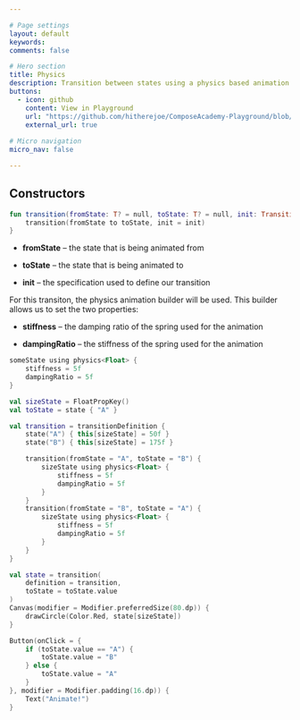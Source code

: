 ```yaml
---

# Page settings
layout: default
keywords:
comments: false

# Hero section
title: Physics
description: Transition between states using a physics based animation
buttons:
  - icon: github
    content: View in Playground
    url: "https://github.com/hitherejoe/ComposeAcademy-Playground/blob/master/app/src/main/java/co/joebirch/composeplayground/animation/transitionAnimationDemos.kt"
    external_url: true
    
# Micro navigation
micro_nav: false

---
```


## Constructors

```kotlin
fun transition(fromState: T? = null, toState: T? = null, init: TransitionSpec<T>.() -> Unit) {
    transition(fromState to toState, init = init)
}
```

* **fromState** – the state that is being animated from

* **toState** – the state that is being animated to

* **init** – the specification used to define our transition

For this transiton, the physics animation builder will be used. This builder allows us to set the two properties: 

* **stiffness** – the damping ratio of the spring used for the animation

* **dampingRatio** – the stiffness of the spring used for the animation

```kotlin
someState using physics<Float> {
    stiffness = 5f
    dampingRatio = 5f
}
```


```kotlin
val sizeState = FloatPropKey()
val toState = state { "A" }

val transition = transitionDefinition {
    state("A") { this[sizeState] = 50f }
    state("B") { this[sizeState] = 175f }

    transition(fromState = "A", toState = "B") {
        sizeState using physics<Float> {
            stiffness = 5f
            dampingRatio = 5f
        }
    }
    transition(fromState = "B", toState = "A") {
        sizeState using physics<Float> {
            stiffness = 5f
            dampingRatio = 5f
        }
    }
}

val state = transition(
    definition = transition,
    toState = toState.value
)
Canvas(modifier = Modifier.preferredSize(80.dp)) {
    drawCircle(Color.Red, state[sizeState])
}

Button(onClick = {
    if (toState.value == "A") {
        toState.value = "B"
    } else {
        toState.value = "A"
    }
}, modifier = Modifier.padding(16.dp)) {
    Text("Animate!")
}
```
